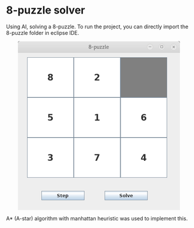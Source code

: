 # 8-puzzle solver

Using AI, solving a 8-puzzle. To run the project, you can directly import the 8-puzzle folder in eclipse IDE.

<p align="center">
    <img src="/8-puzzle.gif" alt="8 puzzle" align="middle">
</p>

A* (A-star) algorithm with manhattan heuristic was used to implement this.
